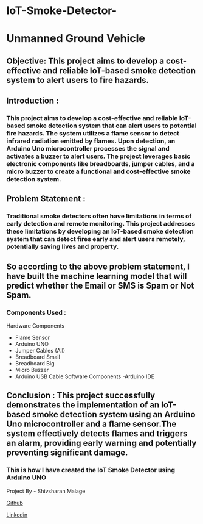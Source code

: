 # IoT-Smoke-Detector-
# Unmanned Ground Vehicle 
## Objective: This project aims to develop a cost-effective and reliable IoT-based smoke detection system to alert users to fire hazards.

## Introduction : 
### This project aims to develop a cost-effective and reliable IoT-based smoke detection system that can alert users to potential fire hazards. The system utilizes a flame sensor to detect infrared radiation emitted by flames. Upon detection, an Arduino Uno microcontroller processes the signal and activates a buzzer to alert users. The project leverages basic electronic components like breadboards, jumper cables, and a micro buzzer to create a functional and cost-effective smoke detection system.

## Problem Statement : 
### Traditional smoke detectors often have limitations in terms of early detection and remote monitoring. This project addresses these limitations by developing an IoT-based smoke detection system that can detect fires early and alert users remotely, potentially saving lives and property.
## So according to the above problem statement, I have built the machine learning model that will predict whether the Email or SMS is Spam or Not Spam.

### Components Used :
Hardware Components 
- Flame Sensor
- Arduino UNO
- Jumper Cables (All)
- Breadboard Small
- Breadboard Big
- Micro Buzzer
- Arduino USB Cable
Software Components 
-Arduino IDE

## Conclusion : This project successfully demonstrates the implementation of an IoT-based smoke detection system using an Arduino Uno microcontroller and a flame sensor.The system effectively detects flames and triggers an alarm, providing early warning and potentially preventing significant damage. 
### This is how I have created the IoT Smoke Detector using Arduino UNO 
Project By - Shivsharan Malage

[Github](https://github.com/anushh13)

[Linkedin](https://www.linkedin.com/in/anushka-sadegaonkar/)






